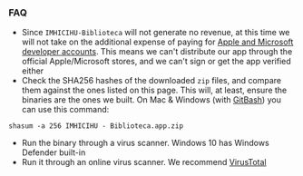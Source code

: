 ### FAQ
* Since `IMHICIHU-Biblioteca` will not generate no revenue, at this time we will not take on the additional expense of paying for [Apple and Microsoft developer accounts](https://www.appypie.com/faqs/how-much-does-a-googleapple-developer-account-cost). This means we can't distribute our app through the official Apple/Microsoft stores, and we can't sign or get the app verified either
* Check the SHA256 hashes of the downloaded `zip` files, and compare them against the ones listed on this page. This will, at least, ensure the binaries are the ones we built. On Mac & Windows (with [GitBash](https://www.atlassian.com/git/tutorials/git-bash)) you can use this command:
```
shasum -a 256 IMHICIHU - Biblioteca.app.zip
```
* Run the binary through a virus scanner. Windows 10 has Windows Defender built-in
* Run it through an online virus scanner. We recommend [VirusTotal](https://www.virustotal.com/gui/home/upload)
